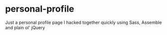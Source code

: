 # personal-profile
Just a personal profile page I hacked together quickly using Sass, Assemble and plain ol' jQuery
